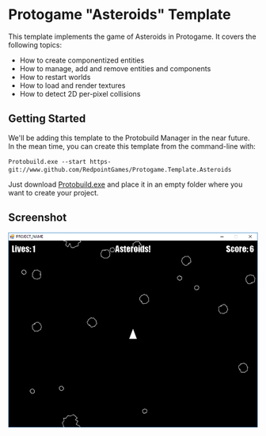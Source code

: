 Protogame "Asteroids" Template
================================

This template implements the game of Asteroids in Protogame.  It covers the following topics:

- How to create componentized entities
- How to manage, add and remove entities and components
- How to restart worlds
- How to load and render textures
- How to detect 2D per-pixel collisions

Getting Started
------------------

We'll be adding this template to the Protobuild Manager in the near future.  In the mean time, you can create this template from the command-line with:

```
Protobuild.exe --start https-git://www.github.com/RedpointGames/Protogame.Template.Asteroids
```

Just download [Protobuild.exe](https://github.com/Protobuild/Protobuild/raw/master/Protobuild.exe) and place it in an empty folder where you want to create your project.

Screenshot
--------------

![Screenshot](screenshot.png "Screenshot")
